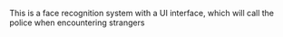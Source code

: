 This is a face recognition system with a UI interface, which will call the police when encountering strangers
